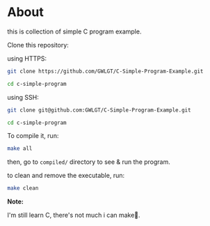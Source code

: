 # About

this is collection of simple C program example.  

Clone this repository:

using HTTPS:

```sh
git clone https://github.com/GWLGT/C-Simple-Program-Example.git

cd c-simple-program
```

using SSH:

```sh
git clone git@github.com:GWLGT/C-Simple-Program-Example.git

cd c-simple-program
```

To compile it, run:

```sh
make all
```
then, go to `compiled/` directory to see & run the program.  

to clean and remove the executable, run:

```sh
make clean
```


**Note:**  

I'm still learn C, there's not much i can make🗿.
